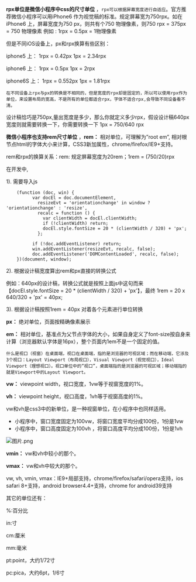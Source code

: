 **rpx单位是微信小程序中css的尺寸单位** ，`rpx可以根据屏幕宽度进行自适应`。官方推荐微信小程序可以用iPhone6 作为视觉稿的标准。规定屏幕宽为750rpx。如在 iPhone6 上，屏幕宽度为750 px，则共有个750 物理像素，则750 rpx = 375px  = 750 物理像素 例如 : 1rpx = 0.5px = 1物理像素

但是不同iOS设备上，px和rpx换算有些区别：

iphone5 上： 1rpx = 0.42px     1px = 2.34rpx

iphone6 上： 1rpx = 0.5px     1px = 2rpx

iphone6S 上： 1rpx = 0.552px     1px = 1.81rpx

`在不同设备上rpx与px的转换是不相同的，但是宽度的rpx却是固定的，所以可以使用rpx作为单位，来设置布局的宽高，不是所有的单位都适合rpx，字体不适合rpx,会导致不同设备看不清。`

设计稿恰巧是750px,量出宽度是多少，那么你就定义多少rpx，假设设计稿640px宽度则就需要转换一下，你需要转换一下 1px = 750/640 rpx

**微信小程序也支持rem尺寸单位** ，**rem：** 相对单位，可理解为”root em”, 相对根节点html的字体大小来计算，CSS3新加属性，chrome/firefox/IE9+支持。

rem和rpx的换算关系：rem: 规定屏幕宽度为20rem；1rem = (750/20)rpx

在开发中,

1). 需要导入js

```
    (function (doc, win) {  
          var docEl = doc.documentElement,  
            resizeEvt = 'orientationchange' in window ? 'orientationchange' : 'resize',  
            recalc = function () {  
              var clientWidth = docEl.clientWidth;  
              if (!clientWidth) return;  
              docEl.style.fontSize = 20 * (clientWidth / 320) + 'px';  
            };  
    
          if (!doc.addEventListener) return;  
          win.addEventListener(resizeEvt, recalc, false);  
          doc.addEventListener('DOMContentLoaded', recalc, false);  
    })(document, window);  
```

2).  根据设计稿宽度算出rem和px直接的转换公式

例如：640px的设计稿，转换公式就是按照上面js中这句而来【docEl.style.fontSize = 20 * (clientWidth / 320) + 'px'】，最终 1rem = 20 x 640/320 + 'px' = 40px;

3).   根据设计稿按照1rem = 40px 对着各个元素进行单位转换

**px：** 绝对单位，页面按精确像素展示

**em：** 相对单位，基准点为父节点字体的大小，如果自身定义了font-size按自身来计算（浏览器默认字体是16px），整个页面内1em不是一个固定的值。

`什么是视口（视窗）在桌面端，视口在桌面端，指的是浏览器的可视区域；而在移动端，它涉及3个视口：Layout Viewport（布局视口），Visual Viewport（视觉视口），Ideal Viewport（理想视口）。视口单位中的“视口”，桌面端指的是浏览器的可视区域；移动端指的就是Viewport中的Layout Viewport。`

**vw：** viewpoint width，视口宽度，1vw等于视窗宽度的1%。

**vh：** viewpoint height，视口高度，1vh等于视窗高度的1%。

vw和vh是css3中的新单位，是一种视窗单位，在小程序中也同样适用。

* 小程序中，窗口宽度固定为100vw，将窗口宽度平均分成100份，1份是1vw
* 小程序中，窗口高度固定为100vh ，将窗口高度平均分成100份，1份是1vh

![](https://ask.qcloudimg.com/draft/2305175/ayirldc3sx.png?imageView2/2/w/1620)图片.png

**vmin：** vw和vh中较小的那个。

**vmax：** vw和vh中较大的那个。

vw, vh, vmin, vmax：IE9+局部支持，chrome/firefox/safari/opera支持，ios safari 8+支持，android browser4.4+支持，chrome for android39支持

其它的单位还有：

%:百分比

in:寸

cm:厘米

mm:毫米

pt:point，大约1/72寸

pc:pica，大约6pt，1/6寸

